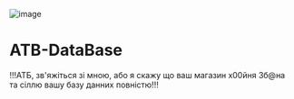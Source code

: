 ![image](https://github.com/Santa2764/ATB-DataBase/assets/127769191/0cc37731-188c-4d3f-beb9-3d928f327175)
# ATB-DataBase
!!!АТБ, зв'яжіться зі мною, або я скажу що ваш магазин х00йня 3б@на та сіллю вашу базу данних повністю!!!
